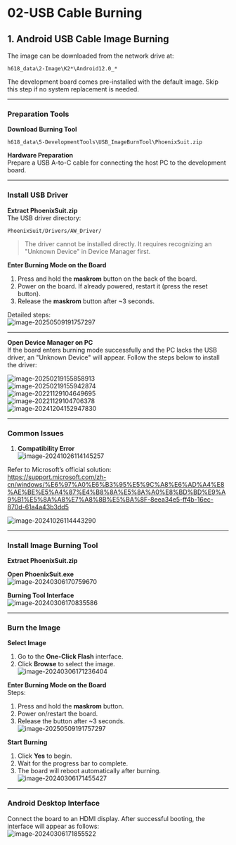 # 02-USB Cable Burning

## 1. Android USB Cable Image Burning

The image can be downloaded from the network drive at:  
``` 
h618_data\2-Image\K2*\Android12.0_* 
```

The development board comes pre-installed with the default image. Skip this step if no system replacement is needed.  

---

### Preparation Tools  

**Download Burning Tool**  
``` 
h618_data\5-DevelopmentTools\USB_ImageBurnTool\PhoenixSuit.zip 
```

**Hardware Preparation**  
Prepare a USB A-to-C cable for connecting the host PC to the development board.  

---

### Install USB Driver  

**Extract PhoenixSuit.zip**  
The USB driver directory:  
``` 
PhoenixSuit/Drivers/AW_Driver/ 
```

> The driver cannot be installed directly. It requires recognizing an "Unknown Device" in Device Manager first.  

**Enter Burning Mode on the Board**  
1. Press and hold the **maskrom** button on the back of the board.  
2. Power on the board. If already powered, restart it (press the reset button).  
3. Release the **maskrom** button after ~3 seconds.  

Detailed steps:  
![image-20250509191757297](http://tanzhtanzh.oss-cn-shenzhen.aliyuncs.com/img/image-20250509191757297.png)  

---

**Open Device Manager on PC**  
If the board enters burning mode successfully and the PC lacks the USB driver, an "Unknown Device" will appear. Follow the steps below to install the driver:  

![image-20250219155858913](http://tanzhtanzh.oss-cn-shenzhen.aliyuncs.com/img/image-20250219155858913.png)  
![image-20250219155942874](http://tanzhtanzh.oss-cn-shenzhen.aliyuncs.com/img/image-20250219155942874.png)  
![image-20221129104649695](http://tanzhtanzh.oss-cn-shenzhen.aliyuncs.com/img/image-20221129104649695.png)  
![image-20221129104706378](http://tanzhtanzh.oss-cn-shenzhen.aliyuncs.com/img/image-20221129104706378.png)  
![image-20241204152947830](http://tanzhtanzh.oss-cn-shenzhen.aliyuncs.com/img/image-20241204152947830.png)  

---

### Common Issues  

1. **Compatibility Error**  
![image-20241026114145257](http://tanzhtanzh.oss-cn-shenzhen.aliyuncs.com/img/image-20241026114145257.png)  

Refer to Microsoft’s official solution:  
https://support.microsoft.com/zh-cn/windows/%E6%97%A0%E6%B3%95%E5%9C%A8%E6%AD%A4%E8%AE%BE%E5%A4%87%E4%B8%8A%E5%8A%A0%E8%BD%BD%E9%A9%B1%E5%8A%A8%E7%A8%8B%E5%BA%8F-8eea34e5-ff4b-16ec-870d-61a4a43b3dd5  

![image-20241026114443290](http://tanzhtanzh.oss-cn-shenzhen.aliyuncs.com/img/image-20241026114443290.png)  

---

### Install Image Burning Tool  

**Extract PhoenixSuit.zip**  

**Open PhoenixSuit.exe**  
![image-20240306170759670](http://tanzhtanzh.oss-cn-shenzhen.aliyuncs.com/img/image-20240306170759670.png)  

**Burning Tool Interface**  
![image-20240306170835586](http://tanzhtanzh.oss-cn-shenzhen.aliyuncs.com/img/image-20240306170835586.png)  

---

### Burn the Image  

**Select Image**  
1. Go to the **One-Click Flash** interface.  
2. Click **Browse** to select the image.  
![image-20240306171236404](http://tanzhtanzh.oss-cn-shenzhen.aliyuncs.com/img/image-20240306171236404.png)  

**Enter Burning Mode on the Board**  
Steps:  
1. Press and hold the **maskrom** button.  
2. Power on/restart the board.  
3. Release the button after ~3 seconds.  
![image-20250509191757297](http://tanzhtanzh.oss-cn-shenzhen.aliyuncs.com/img/image-20250509191757297.png)  

**Start Burning**  
1. Click **Yes** to begin.  
2. Wait for the progress bar to complete.  
3. The board will reboot automatically after burning.  
![image-20240306171455427](http://tanzhtanzh.oss-cn-shenzhen.aliyuncs.com/img/image-20240306171455427.png)  

---

### Android Desktop Interface  

Connect the board to an HDMI display. After successful booting, the interface will appear as follows:  
![image-20240306171855522](http://tanzhtanzh.oss-cn-shenzhen.aliyuncs.com/img/image-20240306171855522.png)